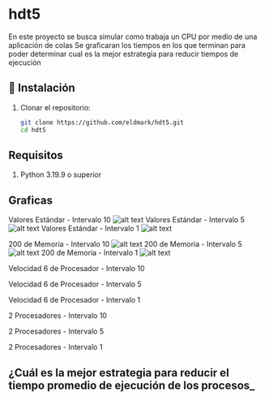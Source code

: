 # hdt5
En este proyecto se busca simular como trabaja un CPU por medio de una aplicación de colas
Se graficaran los tiempos en los que terminan para poder determinar cual es la mejor estrategia para reducir tiempos de ejecución
## 🚀 Instalación
1. Clonar el repositorio:
   ```bash
   git clone https://github.com/eldmark/hdt5.git
   cd hdt5

## Requisitos
 1. Python 3.19.9 o superior

## Graficas
Valores Estándar - Intervalo 10
![alt text](N_I10.png)
Valores Estándar - Intervalo 5
![alt text](N_I5.png)
Valores Estándar - Intervalo 1
![alt text](N_I1.png)

200 de Memoria - Intervalo 10
![alt text](M200_I10.png)
200 de Memoria - Intervalo 5
![alt text](M200_I5.png)
200 de Memoria - Intervalo 1
![alt text](M200_I1.png)

Velocidad 6 de Procesador - Intervalo 10

Velocidad 6 de Procesador - Intervalo 5

Velocidad 6 de Procesador - Intervalo 1


2 Procesadores - Intervalo 10

2 Procesadores - Intervalo 5

2 Procesadores - Intervalo 1


## ¿Cuál es la mejor estrategia para reducir el tiempo promedio de ejecución de los procesos_

